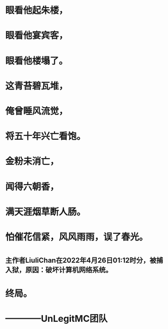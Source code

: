 # 眼看他起朱楼，
# 眼看他宴宾客，
# 眼看他楼塌了。
# 这青苔碧瓦堆，
# 俺曾睡风流觉，
# 将五十年兴亡看饱。

# 金粉未消亡，
# 闻得六朝香，
# 满天涯烟草断人肠。
# 怕催花信紧，风风雨雨，误了春光。
# 
## 主作者LiuliChan在2022年4月26日01:12时分，被捕入狱，原因：破坏计算机网络系统。
# 终局。
# ————UnLegitMC团队
